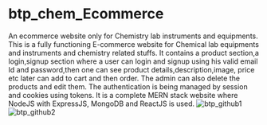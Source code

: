 # btp_chem_Ecommerce
An ecommerce website only for Chemistry lab instruments and equipments.
This is a fully functioning E-commerce website for Chemical lab equipments and instruments and chemistry related stuffs. It contains a product section,a login,signup section where a user can login and signup using his valid email Id and password,then one can see product details,description,image, price etc later can add to cart and then order. The admin can also delete the products and edit them. The authentication is being managed by session and cookies using tokens. It is a complete MERN stack website where NodeJS with ExpressJS, MongoDB and ReactJS is used.
![btp_github1](https://github.com/sahilkgpian/btp_chem_Ecommerce/assets/137074146/a8235259-4add-447c-bb36-98eff7e82b6b)
![btp_github2](https://github.com/sahilkgpian/btp_chem_Ecommerce/assets/137074146/6ef5297b-a6b8-4806-aa4e-fd6d6b411e52)

